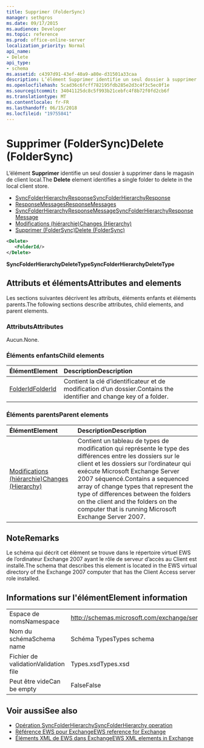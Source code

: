 ```yaml
---
title: Supprimer (FolderSync)
manager: sethgros
ms.date: 09/17/2015
ms.audience: Developer
ms.topic: reference
ms.prod: office-online-server
localization_priority: Normal
api_name:
- Delete
api_type:
- schema
ms.assetid: c4397d91-43ef-40a9-a80e-d31501a33caa
description: L’élément Supprimer identifie un seul dossier à supprimer dans le magasin de client local.
ms.openlocfilehash: 5cad36c6fcff782195fdb285e2d3c4f3c5ec0f1e
ms.sourcegitcommit: 34041125dc8c5f993b21cebfc4f8b72f0fd2cb6f
ms.translationtype: MT
ms.contentlocale: fr-FR
ms.lasthandoff: 06/15/2018
ms.locfileid: "19755841"
---
```

# <a name="delete-foldersync"></a><span data-ttu-id="6af46-103">Supprimer (FolderSync)</span><span class="sxs-lookup"><span data-stu-id="6af46-103">Delete (FolderSync)</span></span>

<span data-ttu-id="6af46-104">L’élément **Supprimer** identifie un seul dossier à supprimer dans le magasin de client local.</span><span class="sxs-lookup"><span data-stu-id="6af46-104">The **Delete** element identifies a single folder to delete in the local client store.</span></span> 
  
- [<span data-ttu-id="6af46-105">SyncFolderHierarchyResponse</span><span class="sxs-lookup"><span data-stu-id="6af46-105">SyncFolderHierarchyResponse</span></span>](syncfolderhierarchyresponse.md)  
- [<span data-ttu-id="6af46-106">ResponseMessages</span><span class="sxs-lookup"><span data-stu-id="6af46-106">ResponseMessages</span></span>](responsemessages.md)  
- [<span data-ttu-id="6af46-107">SyncFolderHierarchyResponseMessage</span><span class="sxs-lookup"><span data-stu-id="6af46-107">SyncFolderHierarchyResponseMessage</span></span>](syncfolderhierarchyresponsemessage.md)  
- [<span data-ttu-id="6af46-108">Modifications (hiérarchie)</span><span class="sxs-lookup"><span data-stu-id="6af46-108">Changes (Hierarchy)</span></span>](changes-hierarchy.md)  
- [<span data-ttu-id="6af46-109">Supprimer (FolderSync)</span><span class="sxs-lookup"><span data-stu-id="6af46-109">Delete (FolderSync)</span></span>](delete-foldersync.md)
  
```xml
<Delete>
   <FolderId/>
</Delete>
```

<span data-ttu-id="6af46-110">**SyncFolderHierarchyDeleteType**</span><span class="sxs-lookup"><span data-stu-id="6af46-110">**SyncFolderHierarchyDeleteType**</span></span>

## <a name="attributes-and-elements"></a><span data-ttu-id="6af46-111">Attributs et éléments</span><span class="sxs-lookup"><span data-stu-id="6af46-111">Attributes and elements</span></span>

<span data-ttu-id="6af46-112">Les sections suivantes décrivent les attributs, éléments enfants et éléments parents.</span><span class="sxs-lookup"><span data-stu-id="6af46-112">The following sections describe attributes, child elements, and parent elements.</span></span>
  
### <a name="attributes"></a><span data-ttu-id="6af46-113">Attributs</span><span class="sxs-lookup"><span data-stu-id="6af46-113">Attributes</span></span>

<span data-ttu-id="6af46-114">Aucun.</span><span class="sxs-lookup"><span data-stu-id="6af46-114">None.</span></span>
  
### <a name="child-elements"></a><span data-ttu-id="6af46-115">Éléments enfants</span><span class="sxs-lookup"><span data-stu-id="6af46-115">Child elements</span></span>

|<span data-ttu-id="6af46-116">**Élément**</span><span class="sxs-lookup"><span data-stu-id="6af46-116">**Element**</span></span>|<span data-ttu-id="6af46-117">**Description**</span><span class="sxs-lookup"><span data-stu-id="6af46-117">**Description**</span></span>|
|:-----|:-----|
|[<span data-ttu-id="6af46-118">FolderId</span><span class="sxs-lookup"><span data-stu-id="6af46-118">FolderId</span></span>](folderid.md) <br/> |<span data-ttu-id="6af46-119">Contient la clé d’identificateur et de modification d’un dossier.</span><span class="sxs-lookup"><span data-stu-id="6af46-119">Contains the identifier and change key of a folder.</span></span>  <br/> |
   
### <a name="parent-elements"></a><span data-ttu-id="6af46-120">Éléments parents</span><span class="sxs-lookup"><span data-stu-id="6af46-120">Parent elements</span></span>

|<span data-ttu-id="6af46-121">**Élément**</span><span class="sxs-lookup"><span data-stu-id="6af46-121">**Element**</span></span>|<span data-ttu-id="6af46-122">**Description**</span><span class="sxs-lookup"><span data-stu-id="6af46-122">**Description**</span></span>|
|:-----|:-----|
|[<span data-ttu-id="6af46-123">Modifications (hiérarchie)</span><span class="sxs-lookup"><span data-stu-id="6af46-123">Changes (Hierarchy)</span></span>](changes-hierarchy.md) <br/> |<span data-ttu-id="6af46-124">Contient un tableau de types de modification qui représente le type des différences entre les dossiers sur le client et les dossiers sur l’ordinateur qui exécute Microsoft Exchange Server 2007 séquencé.</span><span class="sxs-lookup"><span data-stu-id="6af46-124">Contains a sequenced array of change types that represent the type of differences between the folders on the client and the folders on the computer that is running Microsoft Exchange Server 2007.</span></span>  <br/> |
   
## <a name="remarks"></a><span data-ttu-id="6af46-125">Note</span><span class="sxs-lookup"><span data-stu-id="6af46-125">Remarks</span></span>

<span data-ttu-id="6af46-126">Le schéma qui décrit cet élément se trouve dans le répertoire virtuel EWS de l’ordinateur Exchange 2007 ayant le rôle de serveur d’accès au Client est installé.</span><span class="sxs-lookup"><span data-stu-id="6af46-126">The schema that describes this element is located in the EWS virtual directory of the Exchange 2007 computer that has the Client Access server role installed.</span></span>
  
## <a name="element-information"></a><span data-ttu-id="6af46-127">Informations sur l'élément</span><span class="sxs-lookup"><span data-stu-id="6af46-127">Element information</span></span>

|||
|:-----|:-----|
|<span data-ttu-id="6af46-128">Espace de noms</span><span class="sxs-lookup"><span data-stu-id="6af46-128">Namespace</span></span>  <br/> |http://schemas.microsoft.com/exchange/services/2006/types  <br/> |
|<span data-ttu-id="6af46-129">Nom du schéma</span><span class="sxs-lookup"><span data-stu-id="6af46-129">Schema name</span></span>  <br/> |<span data-ttu-id="6af46-130">Schéma Types</span><span class="sxs-lookup"><span data-stu-id="6af46-130">Types schema</span></span>  <br/> |
|<span data-ttu-id="6af46-131">Fichier de validation</span><span class="sxs-lookup"><span data-stu-id="6af46-131">Validation file</span></span>  <br/> |<span data-ttu-id="6af46-132">Types.xsd</span><span class="sxs-lookup"><span data-stu-id="6af46-132">Types.xsd</span></span>  <br/> |
|<span data-ttu-id="6af46-133">Peut être vide</span><span class="sxs-lookup"><span data-stu-id="6af46-133">Can be empty</span></span>  <br/> |<span data-ttu-id="6af46-134">False</span><span class="sxs-lookup"><span data-stu-id="6af46-134">False</span></span>  <br/> |
   
## <a name="see-also"></a><span data-ttu-id="6af46-135">Voir aussi</span><span class="sxs-lookup"><span data-stu-id="6af46-135">See also</span></span>

- [<span data-ttu-id="6af46-136">Opération SyncFolderHierarchy</span><span class="sxs-lookup"><span data-stu-id="6af46-136">SyncFolderHierarchy operation</span></span>](syncfolderhierarchy-operation.md)
- [<span data-ttu-id="6af46-137">Référence EWS pour Exchange</span><span class="sxs-lookup"><span data-stu-id="6af46-137">EWS reference for Exchange</span></span>](ews-reference-for-exchange.md)
- [<span data-ttu-id="6af46-138">Éléments XML de EWS dans Exchange</span><span class="sxs-lookup"><span data-stu-id="6af46-138">EWS XML elements in Exchange</span></span>](ews-xml-elements-in-exchange.md)

